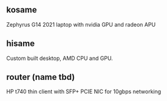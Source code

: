 ## kosame

Zephyrus G14 2021 laptop with nvidia GPU and radeon APU

## hisame

Custom built desktop, AMD CPU and GPU.

## router (name tbd)

HP t740 thin client with SFP+ PCIE NIC for 10gbps networking


